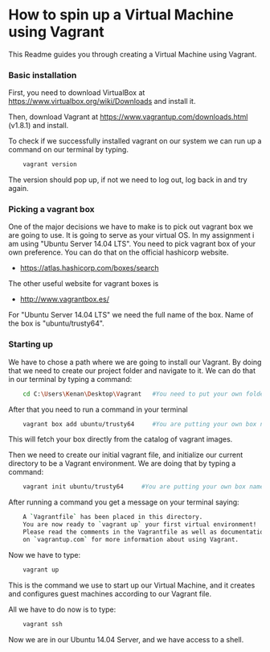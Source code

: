 # How to spin up a Virtual Machine using Vagrant

This Readme guides you through creating a Virtual Machine using Vagrant.

### Basic installation

First, you need to download VirtualBox at https://www.virtualbox.org/wiki/Downloads and install it.

Then, download Vagrant at https://www.vagrantup.com/downloads.html (v1.8.1) and install.

To check if we successfully installed vagrant on our system we can run up a command on our terminal by typing.

```bash
    vagrant version
```
The version should pop up, if not we need to log out, log back in and try again.

### Picking a vagrant box

One of the major decisions we have to make is to pick out vagrant box we are going to use. It is going to serve as your virtual OS. In my assignment i am using "Ubuntu Server 14.04 LTS". You need to pick vagrant box of your own preference. You can do that on the official hashicorp website.

* https://atlas.hashicorp.com/boxes/search

The other useful website for vagrant boxes is

* http://www.vagrantbox.es/

For "Ubuntu Server 14.04 LTS" we need the full name of the box. Name of the box is "ubuntu/trusty64".

### Starting up

We have to chose a path where we are going to install our Vagrant. By doing that we need to create our project folder and navigate to it. We can do that in our terminal by typing a command: 

```bash
    cd C:\Users\Kenan\Desktop\Vagrant   #You need to put your own folder path
```


After that you need to run a command in your terminal 
```bash
    vagrant box add ubuntu/trusty64     #You are putting your own box name
```
This will fetch your box directly from the catalog of vagrant images.

Then we need to create our initial vagrant file, and initialize our current directory to be a Vagrant environment. We are doing that by typing a command:

```bash
    vagrant init ubuntu/trusty64     #You are putting your own box name
```

After running a command you get a message on your terminal saying:

```bash
    A `Vagrantfile` has been placed in this directory. 
    You are now ready to `vagrant up` your first virtual environment! 
    Please read the comments in the Vagrantfile as well as documentation 
    on `vagrantup.com` for more information about using Vagrant.
```

Now we have to type:

```bash
    vagrant up
```

This is the command we use to start up our Virtual Machine, and it creates and configures guest machines according to our Vagrant file.

All we have to do now is to type:

```bash
    vagrant ssh
```
Now we are in our Ubuntu 14.04 Server, and we have access to a shell.
